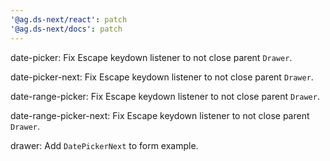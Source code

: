 ```yaml
---
'@ag.ds-next/react': patch
'@ag.ds-next/docs': patch
---
```



date-picker: Fix Escape keydown listener to not close parent `Drawer`.

date-picker-next: Fix Escape keydown listener to not close parent `Drawer`.

date-range-picker: Fix Escape keydown listener to not close parent `Drawer`.

date-range-picker-next: Fix Escape keydown listener to not close parent `Drawer`.

drawer: Add `DatePickerNext` to form example.

